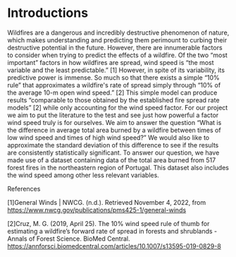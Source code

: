# Introductions

Wildfires are a dangerous and incredibly destructive phenomenon of nature, which makes understanding and predicting them perimount to curbing their destructive potential in the future. However, there are innumerable factors to consider when trying to predict the effects of a wildfire. Of the two “most important” factors in how wildfires are spread, wind speed is “the most variable and the least predictable.” [1] However, in spite of its variability, its predictive power is immense. So much so that there exists a simple “10% rule” that approximates a wildfire's rate of spread simply through “10% of the average 10-m open wind speed.” [2] This simple model can produce results “comparable to those obtained by the established fire spread rate models” [2] while only accounting for the wind speed factor.
	For our project we aim to put the literature to the test and see just how powerful a factor wind speed truly is for ourselves. We aim to answer the question “What is the difference in average total area burned by a wildfire between times of low wind speed and times of high wind speed?” We would also like to approximate the standard deviation of this difference to see if the results are consistently statistically significant. To answer our question, we have made use of a dataset containing data of the total area burned from 517 forest fires in the northeastern region of Portugal. This dataset also includes the wind speed among other less relevant variables.







References

[1]General Winds | NWCG. (n.d.). Retrieved November 4, 2022, from https://www.nwcg.gov/publications/pms425-1/general-winds 

[2]Cruz, M. G. (2019, April 25). The 10% wind speed rule of thumb for estimating a wildfire’s forward rate of spread in forests and shrublands - Annals of Forest Science. BioMed Central. https://annforsci.biomedcentral.com/articles/10.1007/s13595-019-0829-8



